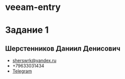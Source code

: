 # veeam-entry

# Задание 1
## Шерстенников Даниил Денисович

- sherswrk@yandex.ru
- +79633031434
- [Telegram](https://t.me/DevilsServant/)
